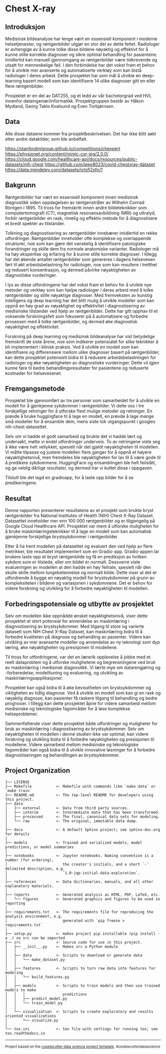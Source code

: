 Chest X-ray
==============================

## Introduksjon

Medisinsk bildeanalyse har lenge vært en essensiell komponent i moderne helsetjenester, og
røntgenbilder utgjør en stor del av dette feltet. Radiologer er avhengige av å kunne tolke disse bildene nøyaktig og effektivt for å kunne stille korrekte diagnoser og sikre optimal behandling for pasientene. Imidlertid kan manuell gjennomgang av røntgenbilder være tidkrevende og utsatt for menneskelige feil. I den forbindelse har det vokst fram et behov for å utvikle mer avanserte og automatiserte verktøy som kan bistå radiologer i deres arbeid. Dette prosjektet har som mål å utvikle en deep-learning basert modell som kan identifisere 14 ulike diagnoser gitt en eller flere røntgenbilder.

Prosjektet er en del av DAT255, og et ledd av vår bachelorgrad ved HVL innenfor dataingeniør/informatikk. Prosjektgruppen består av Håkon Mydland, Georg Taklo Kvalsund og Even Torbjørnsen. 

## Data

Alle disse dataene kommer fra prosjektbeskrivelsen. Det har ikke blitt søkt etter andre datakilder, som ble anbelfalt. 

https://stanfordmlgroup.github.io/competitions/chexpert
https://physionet.org/content/mimic-cxr-jpg/2.0.0/
https://cloud.google.com/healthcare-api/docs/resources/public-datasets/nih-chest
https://github.com/ieee8023/covid-chestxray-dataset
https://data.mendeley.com/datasets/jctsfj2sfn/1

## Bakgrunn

Røntgenbilder har vært en essensiell komponent innen medisinsk diagnostikk siden oppdagelsen av røntgenstråler av Wilhelm Conrad Röntgen i 1895. Til tross for fremskritt innen andre bildeteknikker som computertomografi (CT), magnetisk resonansavbildning (MRI) og ultralyd, forblir røntgenbilder en rask, rimelig og effektiv metode for å diagnostisere et bredt spekter av tilstander.

Tolkning og diagnostisering av røntgenbilder innebærer imidlertid en rekke utfordringer. Røntgenbilder inneholder ofte komplekse og overlappende strukturer, noe som kan gjøre det vanskelig å identifisere patologiske forandringer og skille dem fra normale anatomiske varianter. Radiologer må ha høy ekspertise og erfaring for å kunne stille korrekte diagnoser. I tillegg har det økende antallet røntgenbilder som genereres i dagens helsevesen ført til økt arbeidsbelastning for radiologer, noe som kan resultere i tretthet og redusert konsentrasjon, og dermed påvirke nøyaktigheten av diagnostiske vurderinger.

I lys av disse utfordringene har det vokst fram et behov for å utvikle nye metoder og verktøy som kan hjelpe radiologer i deres arbeid med å tolke røntgenbilder og stille nøyaktige diagnoser. Med fremveksten av kunstig intelligens og deep learning har det blitt mulig å utvikle modeller som kan oppnå en høy grad av nøyaktighet og effektivitet i diagnostisering av medisinske tilstander ved hjelp av røntgenbilder. Dette har gitt opphav til et voksende forskningsfelt som fokuserer på å automatisere og forbedre prosessen med å tolke røntgenbilder, og dermed øke diagnostisk nøyaktighet og effektivitet.

Forskning på deep learning og medisinsk bildeanalyse har vist betydelige fremskritt de siste årene, noe som indikerer potensialet for slike teknikker å bli implementert i klinisk praksis. Ved å utvikle en modell som kan identifisere og differensiere mellom ulike diagnoser basert på røntgenbilder, kan dette prosjektet potensielt bidra til å redusere arbeidsbelastningen for radiologer og øke nøyaktigheten av diagnostiske vurderinger. Dette vil igjen kunne føre til bedre behandlingsresultater for pasientene og reduserte kostnader for helsevesenet.


## Fremgangsmetode

Prosjektet ble gjennomført av tre personer som samarbeidet for å utvikle en modell for å gjenkjenne sykdommer i røntgenbilder. Vi delte oss i tre forskjellige retninger for å utforske flest mulige metoder og retninger. En prøvde å bruke huggingface til å lage en modell, en prøvde å lage mange små modeller for å ensamble dem, mens siste tok utgangspunkt i googles nih-chest datasettet.

Selv om vi hadde et godt samarbeid og brukte det vi hadde lært og undersøkt, møtte vi endel utfordringer underveis. To av retningene viste seg å ikke være helt vellykket, spesielt når det gjaldt nøyaktigheten til modellen. Vi måtte tilpasse og justere modellen flere ganger for å oppnå et høyere nøyaktighetsnivå, men fremdeles ble nøyaktigheten for lav til å være gode til å predikere sykdommene. HuggingFace og ensamblingen ble helt feilslått, og ga veldig dårlige resultater, og dermed har vi kuttet disse i oppgaven.

Tilslutt ble det lagd en gradioapp, for å laste opp bilder for å se predikeringene. 

## Resultat
Denne rapporten presenterer resultatene av et prosjekt som brukte bryst røntgenbilder fra National Institutes of Health (NIH) Chest X-Ray Dataset. Datasettet inneholder mer enn 100 000 røntgenbilder og er tilgjengelig på Google Cloud Healthcare API. Prosjektet var ment å utforske muligheten for å bruke maskinlæringsteknikker til å lage en modell som kan automatisk gjenkjenne forskjellige brystsykdommer i røntgenbilder.

Etter å ha trent modellen på datasettet og evaluert den ved hjelp av flere metrikker, ble resultatet implementert som en Gradio-app. Gradio-appen lar brukere laste opp et bryst røntgenbilde og få en prediksjon av hvilken sykdom som er tilstede, eller om bildet er normalt. Dessverre viste evalueringen av modellen at den hadde en høy feilrate, spesielt når den skulle skille mellom lungebetennelse og normalt bilde. Dette viser at det er utfordrende å bygge en nøyaktig modell for brystsykdommer på grunn av kompleksiteten i bildene og variasjonen i sykdommene. Det er behov for videre forskning og utvikling for å forbedre nøyaktigheten til modellen.


## Forbedringspotensiale og utbytte av prosjektet
Selv om modellen ikke oppnådde ønsket nøyaktighetsnivå, viser dette prosjektet et stort potensial for anvendelse av maskinlæring i diagnostisering av brystsykdommer. Med tilgang til store og varierte datasett som NIH Chest X-Ray Dataset, kan maskinlæring bidra til å forbedre kvaliteten på diagnose og behandling av pasienter. Videre kan utvikling av mer avanserte modeller og anvendelse av ny teknologi som dyp læring, øke nøyaktigheten og presisjonen til modellene.

Til tross for utfordringene, var det en lærerik opplevelse å jobbe med et reelt dataproblem og å utforske mulighetene og begrensningene ved bruk av maskinlæring i medisinsk diagnostikk. Vi lærte mye om datarengjøring og -forberedelse, modelltuning og evaluering, og utvikling av maskinlæringsapplikasjoner.

Prosjektet kan også bidra til å øke bevisstheten om brystsykdommer og viktigheten av tidlig diagnose. Ved å utvikle en modell som kan gi en rask og nøyaktig diagnose, kan pasienter få raskere tilgang til behandling og bedre prognoser. I tillegg kan dette prosjektet åpne for videre samarbeid mellom medisinske og teknologiske fagområder for å løse komplekse helseproblemer.

Sammenfattende viser dette prosjektet både utfordringer og muligheter for bruk av maskinlæring i diagnostisering av brystsykdommer. Selv om nøyaktigheten til modellen i denne studien ikke var optimal, kan videre forskning og utvikling bidra til å forbedre nøyaktigheten og presisjonen til modellene. Videre samarbeid mellom medisinske og teknologiske fagområder kan også bidra til å utvikle innovative løsninger for å forbedre diagnostiseringen og behandlingen av brystsykdommer.


Project Organization
------------

    ├── LICENSE
    ├── Makefile           <- Makefile with commands like `make data` or `make train`
    ├── README.md          <- The top-level README for developers using this project.
    ├── data
    │   ├── external       <- Data from third party sources.
    │   ├── interim        <- Intermediate data that has been transformed.
    │   ├── processed      <- The final, canonical data sets for modeling.
    │   └── raw            <- The original, immutable data dump.
    │
    ├── docs               <- A default Sphinx project; see sphinx-doc.org for details
    │
    ├── models             <- Trained and serialized models, model predictions, or model summaries
    │
    ├── notebooks          <- Jupyter notebooks. Naming convention is a number (for ordering),
    │                         the creator's initials, and a short `-` delimited description, e.g.
    │                         `1.0-jqp-initial-data-exploration`.
    │
    ├── references         <- Data dictionaries, manuals, and all other explanatory materials.
    │
    ├── reports            <- Generated analysis as HTML, PDF, LaTeX, etc.
    │   └── figures        <- Generated graphics and figures to be used in reporting
    │
    ├── requirements.txt   <- The requirements file for reproducing the analysis environment, e.g.
    │                         generated with `pip freeze > requirements.txt`
    │
    ├── setup.py           <- makes project pip installable (pip install -e .) so src can be imported
    ├── src                <- Source code for use in this project.
    │   ├── __init__.py    <- Makes src a Python module
    │   │
    │   ├── data           <- Scripts to download or generate data
    │   │   └── make_dataset.py
    │   │
    │   ├── features       <- Scripts to turn raw data into features for modeling
    │   │   └── build_features.py
    │   │
    │   ├── models         <- Scripts to train models and then use trained models to make
    │   │   │                 predictions
    │   │   ├── predict_model.py
    │   │   └── train_model.py
    │   │
    │   └── visualization  <- Scripts to create exploratory and results oriented visualizations
    │       └── visualize.py
    │
    └── tox.ini            <- tox file with settings for running tox; see tox.readthedocs.io


--------

<p><small>Project based on the <a target="_blank" href="https://drivendata.github.io/cookiecutter-data-science/">cookiecutter data science project template</a>. #cookiecutterdatascience</small></p>
